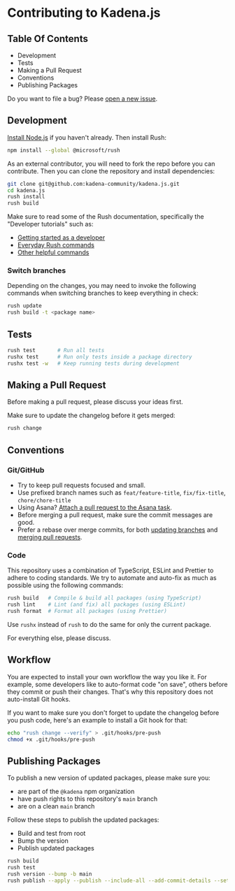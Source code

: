 # Contributing to Kadena.js

## Table Of Contents

- Development
- Tests
- Making a Pull Request
- Conventions
- Publishing Packages

Do you want to file a bug? Please [open a new issue][1].

## Development

[Install Node.js][2] if you haven't already. Then install Rush:

```bash
npm install --global @microsoft/rush
```

As an external contributor, you will need to fork the repo before you can
contribute. Then you can clone the repository and install dependencies:

```bash
git clone git@github.com:kadena-community/kadena.js.git
cd kadena.js
rush install
rush build
```

Make sure to read some of the Rush documentation, specifically the "Developer
tutorials" such as:

- [Getting started as a developer][3]
- [Everyday Rush commands][4]
- [Other helpful commands][5]

### Switch branches

Depending on the changes, you may need to invoke the following commands when
switching branches to keep everything in check:

```bash
rush update
rush build -t <package name>
```

## Tests

```bash
rush test       # Run all tests
rushx test      # Run only tests inside a package directory
rushx test -w   # Keep running tests during development
```

## Making a Pull Request

Before making a pull request, please discuss your ideas first.

Make sure to update the changelog before it gets merged:

```bash
rush change
```

## Conventions

### Git/GitHub

- Try to keep pull requests focused and small.
- Use prefixed branch names such as `feat/feature-title`, `fix/fix-title`,
  `chore/chore-title`
- Using Asana? [Attach a pull request to the Asana task][6].
- Before merging a pull request, make sure the commit messages are good.
- Prefer a rebase over merge commits, for both [updating branches][7] and
  [merging pull requests][8].

### Code

This repository uses a combination of TypeScript, ESLint and Prettier to adhere
to coding standards. We try to automate and auto-fix as much as possible using
the following commands:

```bash
rush build   # Compile & build all packages (using TypeScript)
rush lint    # Lint (and fix) all packages (using ESLint)
rush format  # Format all packages (using Prettier)
```

Use `rushx` instead of `rush` to do the same for only the current package.

For everything else, please discuss.

## Workflow

You are expected to install your own workflow the way you like it. For example,
some developers like to auto-format code "on save", others before they commit or
push their changes. That's why this repository does not auto-install Git hooks.

If you want to make sure you don't forget to update the changelog before you
push code, here's an example to install a Git hook for that:

```bash
echo "rush change --verify" > .git/hooks/pre-push
chmod +x .git/hooks/pre-push
```

## Publishing Packages

To publish a new version of updated packages, please make sure you:

- are part of the `@kadena` npm organization
- have push rights to this repository's `main` branch
- are on a clean `main` branch

Follow these steps to publish the updated packages:

- Build and test from root
- Bump the version
- Publish updated packages

```bash
rush build
rush test
rush version --bump -b main
rush publish --apply --publish --include-all --add-commit-details --set-access-level public --target-branch main
```

[1]: https://github.com/kadena-community/kadena.js/issues/new/choose
[2]: https://nodejs.org/en/download/package-manager
[3]: https://rushjs.io/pages/developer/new_developer/
[4]: https://rushjs.io/pages/developer/everyday_commands/
[5]: https://rushjs.io/pages/developer/other_commands/
[6]: https://asana.com/guide/help/api/github#gl-key
[7]:
  https://docs.github.com/en/pull-requests/collaborating-with-pull-requests/proposing-changes-to-your-work-with-pull-requests/keeping-your-pull-request-in-sync-with-the-base-branch
[8]:
  https://docs.github.com/en/pull-requests/collaborating-with-pull-requests/incorporating-changes-from-a-pull-request/merging-a-pull-request
